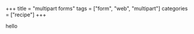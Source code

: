 +++
title = "multipart forms"
tags = ["form", "web", "multipart"]
categories = ["recipe"]
+++

hello
